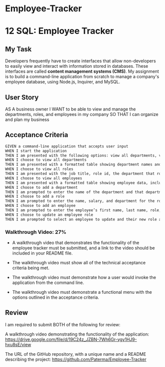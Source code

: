 # Employee-Tracker

# 12 SQL: Employee Tracker

## My Task

Developers frequently have to create interfaces that allow non-developers to easily view and interact with information stored in databases. These interfaces are called **content management systems (CMS)**. My assignment is to build a command-line application from scratch to manage a company's employee database, using Node.js, Inquirer, and MySQL.

## User Story


AS A business owner
I WANT to be able to view and manage the departments, roles, and employees in my company
SO THAT I can organize and plan my business


## Acceptance Criteria

```md
GIVEN a command-line application that accepts user input
WHEN I start the application
THEN I am presented with the following options: view all departments, view all roles, view all employees, add a department, add a role, add an employee, and update an employee role
WHEN I choose to view all departments
THEN I am presented with a formatted table showing department names and department ids
WHEN I choose to view all roles
THEN I am presented with the job title, role id, the department that role belongs to, and the salary for that role
WHEN I choose to view all employees
THEN I am presented with a formatted table showing employee data, including employee ids, first names, last names, job titles, departments, salaries, and managers that the employees report to
WHEN I choose to add a department
THEN I am prompted to enter the name of the department and that department is added to the database
WHEN I choose to add a role
THEN I am prompted to enter the name, salary, and department for the role and that role is added to the database
WHEN I choose to add an employee
THEN I am prompted to enter the employee’s first name, last name, role, and manager, and that employee is added to the database
WHEN I choose to update an employee role
THEN I am prompted to select an employee to update and their new role and this information is updated in the database 
```
### Walkthrough Video: 27%

* A walkthrough video that demonstrates the functionality of the employee tracker must be submitted, and a link to the video should be included in your README file.

* The walkthrough video must show all of the technical acceptance criteria being met.

* The walkthrough video must demonstrate how a user would invoke the application from the command line.

* The walkthrough video must demonstrate a functional menu with the options outlined in the acceptance criteria.

## Review

I am required to submit BOTH of the following for review:


A walkthrough video demonstrating the functionality of the application:
https://drive.google.com/file/d/19C24z_JZBN-7Wh6Gr-ygy1HJ9-hxu8sE/view

The URL of the GitHub repository, with a unique name and a README describing the project:
https://github.com/Paterma/Employee-Tracker

